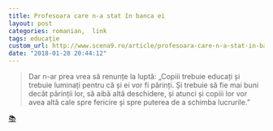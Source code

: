 ```yaml
---
title: Profesoara care n-a stat în banca ei
layout: post
categories: romanian,  link
tags: educație
custom_url: http://www.scena9.ro/article/profesoara-care-n-a-stat-in-banca-ei
date: "2018-01-28 20:44:12"
---
```


> Dar n-ar prea vrea să renunțe la luptă: „Copiii trebuie educați și trebuie luminați pentru că și ei vor fi părinți. Și trebuie să fie mai buni decât părinții lor, să aibă altă deschidere, și atunci și copiii lor vor avea altă cale spre fericire și spre puterea de a schimba lucrurile.”

[📚](0)

[0]: http://www.scena9.ro/article/profesoara-care-n-a-stat-in-banca-ei
